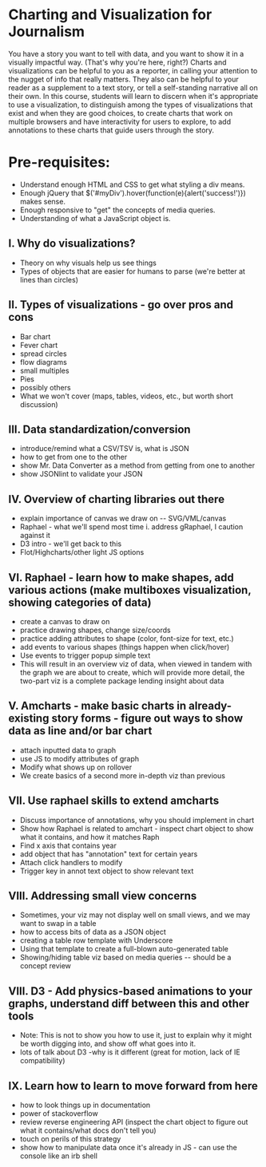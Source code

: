 Charting and Visualization for Journalism
=========================================

You have a story you want to tell with data, and you want to show it in a visually impactful way. (That's why you're here, right?) Charts and visualizations can be helpful to you as a reporter, in calling your attention to the nugget of info that really matters. They also can be helpful to your reader as a supplement to a text story, or tell a self-standing narrative all on their own. In this course, students will learn to discern when it's appropriate to use a visualization, to distinguish among the types of visualizations that exist and when they are good choices, to create charts that work on multiple browsers and have interactivity for users to explore, to add annotations to these charts that guide users through the story.

# Pre-requisites:

* Understand enough HTML and CSS to get what styling a div means.
* Enough jQuery that $('#myDiv').hover(function(e){alert('success!')}) makes sense.
* Enough responsive to "get" the concepts of media queries.
* Understanding of what a JavaScript object is.

## I. Why do visualizations?

* Theory on why visuals help us see things
* Types of objects that are easier for humans to parse (we're better at lines than circles)

## II. Types of visualizations - go over pros and cons

* Bar chart
* Fever chart
* spread circles
* flow diagrams
* small multiples
* Pies
* possibly others
* What we won't cover (maps, tables, videos, etc., but worth short discussion)

## III. Data standardization/conversion

* introduce/remind what a CSV/TSV is, what is JSON
* how to get from one to the other
* show Mr. Data Converter as a method from getting from one to another
* show JSONlint to validate your JSON

## IV. Overview of charting libraries out there

* explain importance of canvas we draw on -- SVG/VML/canvas
* Raphael - what we'll spend most time
        i. address gRaphael, I caution against it
* D3 intro - we'll get back to this
* Flot/Highcharts/other light JS options

## VI. Raphael - learn how to make shapes, add various actions (make multiboxes visualization, showing categories of data)

* create a canvas to draw on
* practice drawing shapes, change size/coords
* practice adding attributes to shape (color, font-size for text, etc.)
* add events to various shapes (things happen when click/hover)
* Use events to trigger popup simple text
* This will result in an overview viz of data, when viewed in tandem with the graph we are about to create, which will provide more detail, the two-part viz is a complete package lending insight about data

## V. Amcharts - make basic charts in already-existing story forms - figure out ways to show data as line and/or bar chart

* attach inputted data to graph
* use JS to modify attributes of graph
* Modify what shows up on rollover
* We create basics of a second more in-depth viz than previous

## VII. Use raphael skills to extend amcharts

* Discuss importance of annotations, why you should implement in chart
* Show how Raphael is related to amchart - inspect chart object to show what it contains, and how it matches Raph
* Find x axis that contains year
* add object that has "annotation" text for certain years
* Attach click handlers to modify
* Trigger key in annot text object to show relevant text

## VIII. Addressing small view concerns

* Sometimes, your viz may not display well on small views, and we may want to swap in a table
* how to access bits of data as a JSON object
* creating a table row template with Underscore
* Using that template to create a full-blown auto-generated table
* Showing/hiding table viz based on media queries -- should be a concept review

## VIII. D3 - Add physics-based animations to your graphs, understand diff between this and other tools

* Note: This is not to show you how to use it, just to explain why it might be worth digging into, and show off what goes into it.
* lots of talk about D3 -why is it different (great for motion, lack of IE compatibility)

## IX. Learn how to learn to move forward from here

* how to look things up in documentation
* power of stackoverflow
* review reverse engineering API (inspect the chart object to figure out what it contains/what docs don't tell you)
* touch on perils of this strategy
* show how to manipulate data once it's already in JS - can use the console like an irb shell

